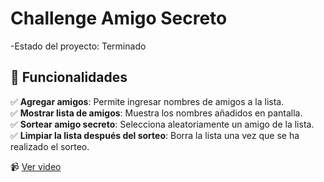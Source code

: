 <h1> Challenge Amigo Secreto    </h1>

-Estado del proyecto: Terminado

## 🚀 Funcionalidades

✅ **Agregar amigos**: Permite ingresar nombres de amigos a la lista.  
✅ **Mostrar lista de amigos**: Muestra los nombres añadidos en pantalla.  
✅ **Sortear amigo secreto**: Selecciona aleatoriamente un amigo de la lista.  
✅ **Limpiar la lista después del sorteo**: Borra la lista una vez que se ha realizado el sorteo.  

📹 [Ver video](https://github.com/JDGB06/challenge-amigo-secreto/raw/main/vidvideoeo.mp4)

